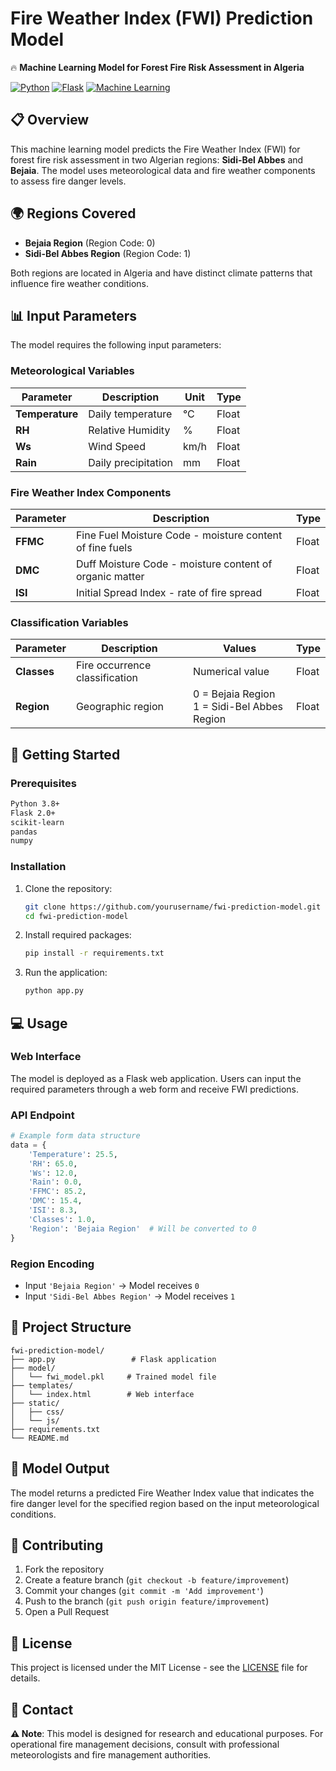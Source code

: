 # Fire Weather Index (FWI) Prediction Model

🔥 **Machine Learning Model for Forest Fire Risk Assessment in Algeria**

[![Python](https://img.shields.io/badge/Python-3.8+-blue.svg)](https://www.python.org/)
[![Flask](https://img.shields.io/badge/Flask-2.0+-green.svg)](https://flask.palletsprojects.com/)
[![Machine Learning](https://img.shields.io/badge/ML-Prediction-orange.svg)](https://scikit-learn.org/)

## 📋 Overview

This machine learning model predicts the Fire Weather Index (FWI) for forest fire risk assessment in two Algerian regions: **Sidi-Bel Abbes** and **Bejaia**. The model uses meteorological data and fire weather components to assess fire danger levels.

## 🌍 Regions Covered

- **Bejaia Region** (Region Code: 0)
- **Sidi-Bel Abbes Region** (Region Code: 1)

Both regions are located in Algeria and have distinct climate patterns that influence fire weather conditions.

## 📊 Input Parameters

The model requires the following input parameters:

### Meteorological Variables

| Parameter     | Description         | Unit  | Type  |
|---------------|---------------------|-------|-------|
| **Temperature** | Daily temperature   | °C    | Float |
| **RH**          | Relative Humidity   | %     | Float |
| **Ws**          | Wind Speed          | km/h  | Float |
| **Rain**        | Daily precipitation | mm    | Float |

### Fire Weather Index Components

| Parameter | Description                                         | Type  |
|-----------|-----------------------------------------------------|-------|
| **FFMC**  | Fine Fuel Moisture Code - moisture content of fine fuels | Float |
| **DMC**   | Duff Moisture Code - moisture content of organic matter  | Float |
| **ISI**   | Initial Spread Index - rate of fire spread              | Float |

### Classification Variables

| Parameter   | Description                    | Values                             | Type  |
|-------------|--------------------------------|------------------------------------|-------|
| **Classes** | Fire occurrence classification | Numerical value                    | Float |
| **Region**  | Geographic region              | 0 = Bejaia Region<br>1 = Sidi-Bel Abbes Region | Float |

## 🚀 Getting Started

### Prerequisites

```bash
Python 3.8+
Flask 2.0+
scikit-learn
pandas
numpy
```

### Installation

1. Clone the repository:
   ```bash
   git clone https://github.com/yourusername/fwi-prediction-model.git
   cd fwi-prediction-model
   ```

2. Install required packages:
   ```bash
   pip install -r requirements.txt
   ```

3. Run the application:
   ```bash
   python app.py
   ```

## 💻 Usage

### Web Interface

The model is deployed as a Flask web application. Users can input the required parameters through a web form and receive FWI predictions.

### API Endpoint

```python
# Example form data structure
data = {
    'Temperature': 25.5,
    'RH': 65.0,
    'Ws': 12.0,
    'Rain': 0.0,
    'FFMC': 85.2,
    'DMC': 15.4,
    'ISI': 8.3,
    'Classes': 1.0,
    'Region': 'Bejaia Region'  # Will be converted to 0
}
```

### Region Encoding

- Input `'Bejaia Region'` → Model receives `0`
- Input `'Sidi-Bel Abbes Region'` → Model receives `1`

## 📁 Project Structure

```
fwi-prediction-model/
├── app.py                 # Flask application
├── model/
│   └── fwi_model.pkl     # Trained model file
├── templates/
│   └── index.html        # Web interface
├── static/
│   ├── css/
│   └── js/
├── requirements.txt
└── README.md
```

## 🎯 Model Output

The model returns a predicted Fire Weather Index value that indicates the fire danger level for the specified region based on the input meteorological conditions.

## 🤝 Contributing

1. Fork the repository
2. Create a feature branch (`git checkout -b feature/improvement`)
3. Commit your changes (`git commit -m 'Add improvement'`)
4. Push to the branch (`git push origin feature/improvement`)
5. Open a Pull Request

## 📝 License

This project is licensed under the MIT License - see the [LICENSE](LICENSE) file for details.

## 📧 Contact



**⚠️ Note**: This model is designed for research and educational purposes. For operational fire management decisions, consult with professional meteorologists and fire management authorities.
